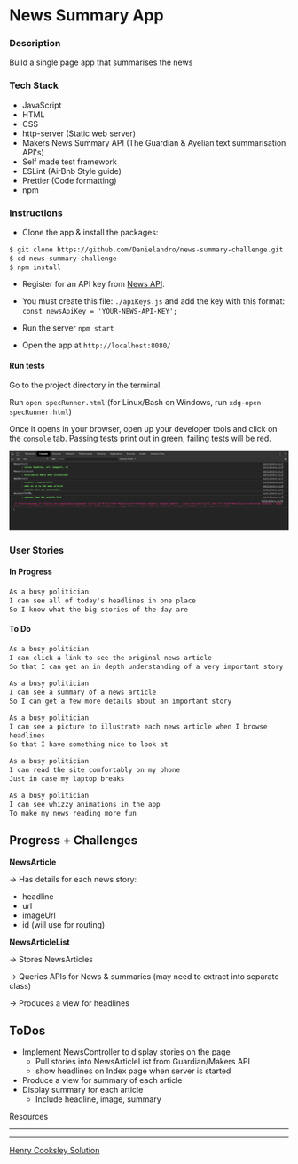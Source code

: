 # News Summary App

### Description

Build a single page app that summarises the news

### Tech Stack

- JavaScript
- HTML
- CSS
- http-server (Static web server)
- Makers News Summary API (The Guardian & Ayelian text summarisation API's)
- Self made test framework
- ESLint (AirBnb Style guide)
- Prettier (Code formatting)
- npm

### Instructions

- Clone the app & install the packages:

```
$ git clone https://github.com/Danielandro/news-summary-challenge.git
$ cd news-summary-challenge
$ npm install
```

- Register for an API key from [News API](https://newsapi.org/).

- You must create this file: `./apiKeys.js` and add the key with this format:  
   `const newsApiKey = 'YOUR-NEWS-API-KEY';`

- Run the server `npm start`

- Open the app at `http://localhost:8080/`

#### Run tests

Go to the project directory in the terminal.

Run `open specRunner.html` (for Linux/Bash on Windows, run `xdg-open specRunner.html`)

Once it opens in your browser, open up your developer tools and click on the `console` tab. Passing tests print out in green, failing tests will be red.

![screenshot](images/test_output_example.png)

### User Stories

#### In Progress

```
As a busy politician
I can see all of today's headlines in one place
So I know what the big stories of the day are
```

#### To Do

```
As a busy politician
I can click a link to see the original news article
So that I can get an in depth understanding of a very important story
```

```
As a busy politician
I can see a summary of a news article
So I can get a few more details about an important story
```

```
As a busy politician
I can see a picture to illustrate each news article when I browse headlines
So that I have something nice to look at
```

```
As a busy politician
I can read the site comfortably on my phone
Just in case my laptop breaks
```

```
As a busy politician
I can see whizzy animations in the app
To make my news reading more fun
```

## Progress + Challenges

**NewsArticle**

-> Has details for each news story:

- headline
- url
- imageUrl
- id (will use for routing)

**NewsArticleList**

-> Stores NewsArticles

-> Queries APIs for News & summaries (may need to extract into separate class)

-> Produces a view for headlines

## ToDos

- Implement NewsController to display stories on the page
  - Pull stories into NewsArticleList from Guardian/Makers API
  - show headlines on Index page when server is started
- Produce a view for summary of each article
- Display summary for each article
  - Include headline, image, summary

Resources

---

---

[Henry Cooksley Solution](https://github.com/hnryjmes/news-summary-challenge)
